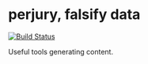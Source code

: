 # perjury, falsify data

[![Build Status](https://travis-ci.org/aaronmerriam/perjury.png)](https://travis-ci.org/aaronmerriam/perjury)

Useful tools generating content.
